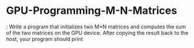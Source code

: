 # GPU-Programming-M-N-Matrices
: Write a program that initializes two M×N matrices and computes the sum of the two matrices on the GPU device. After copying the result back to the host, your program should print 
